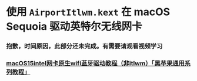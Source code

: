 # 使用 `AirportItlwm.kext` 在 macOS Sequoia 驱动英特尔无线网卡

### 抱歉，时间原因，此部分还未完成。有需要请观看视频学习 
### [macOS15intel网卡原生wifi蓝牙驱动教程（非itlwm）「黑苹果通用系列教程」](https://www.bilibili.com/video/BV1r5WyeyE3k/?spm_id_from=333.337.search-card.all.click)